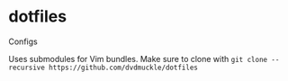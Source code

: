 # dotfiles
Configs

Uses submodules for Vim bundles. Make sure to clone with ```git clone --recursive https://github.com/dvdmuckle/dotfiles```
